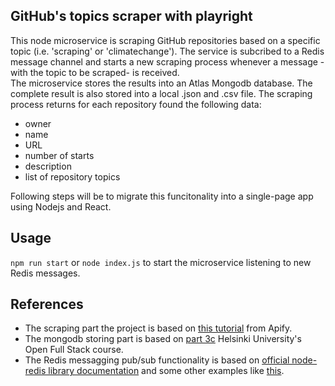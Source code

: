 ## GitHub's topics scraper with playright

This node microservice is scraping GitHub repositories based on a specific topic (i.e. 'scraping' or 'climatechange').
The service is subcribed to a Redis message channel and starts a new scraping process whenever a message -with the topic to be scraped- is received.   
The microservice stores the results into an Atlas Mongodb database. The complete result is also stored into a local .json and .csv file. 
The scraping process returns for each repository found the following data: 
- owner
- name
- URL
- number of starts
- description
- list of repository topics

Following steps will be to migrate this funcitonality into a single-page app using Nodejs and React.

## Usage

`npm run start` or `node index.js` to start the microservice listening to new Redis messages.

## References

- The scraping part the project is based on [this tutorial](https://blog.apify.com/how-to-scrape-the-web-with-playwright-ece1ced75f73/) from Apify.
- The mongodb storing part is based on [part 3c](https://fullstackopen.com/en/part3/saving_data_to_mongo_db#mongo-db) Helsinki University's Open Full Stack course.   
- The Redis messagging pub/sub functionality is based on [official node-redis library documentation](https://github.com/redis/node-redis/blob/master/docs/pub-sub.md) and some other examples like [this](https://blog.logrocket.com/using-redis-pub-sub-node-js/).
